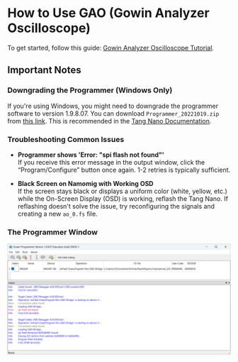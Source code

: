 # How to Use GAO (Gowin Analyzer Oscilloscope)

To get started, follow this guide: [Gowin Analyzer Oscilloscope Tutorial](https://www.reddit.com/r/GowinFPGA/wiki/tutorials/gowin_analyzer_oscilloscope/).

## Important Notes

### Downgrading the Programmer (Windows Only)
If you're using Windows, you might need to downgrade the programmer software to version 1.9.8.07. You can download `Programmer_20221019.zip` from [this link](https://dl.sipeed.com/shareURL/TANG/programmer). This is recommended in the [Tang Nano Documentation](https://wiki.sipeed.com/hardware/en/tang/Tang-Nano-Doc/questions.html#Using-GAO).


### Troubleshooting Common Issues

- **Programmer shows 'Error: "spi flash not found"'**  
  If you receive this error message in the output window, click the “Program/Configure” button once again. 1-2 retries is typically sufficient.

- **Black Screen on Namomig with Working OSD**  
  If the screen stays black or displays a uniform color (white, yellow, etc.) while the On-Screen Display (OSD) is working, reflash the Tang Nano. 
If reflashing doesn't solve the issue, try reconfiguring the signals and creating a new `ao_0.fs` file.


### The Programmer Window
![Programmer Window](win_programmer.png)

